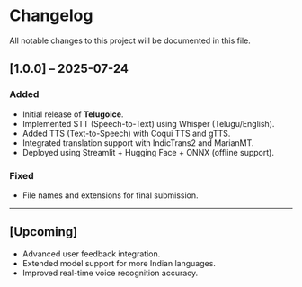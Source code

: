 # Changelog

All notable changes to this project will be documented in this file.

## [1.0.0] – 2025-07-24
### Added
- Initial release of **Telugoice**.
- Implemented STT (Speech-to-Text) using Whisper (Telugu/English).
- Added TTS (Text-to-Speech) with Coqui TTS and gTTS.
- Integrated translation support with IndicTrans2 and MarianMT.
- Deployed using Streamlit + Hugging Face + ONNX (offline support).

### Fixed
- File names and extensions for final submission.

---

## [Upcoming]
- Advanced user feedback integration.
- Extended model support for more Indian languages.
- Improved real-time voice recognition accuracy.
